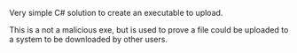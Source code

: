 Very simple C# solution to create an executable to upload.

This is a not a malicious exe, but is used to prove a file could be uploaded to a system to be downloaded by other users.
